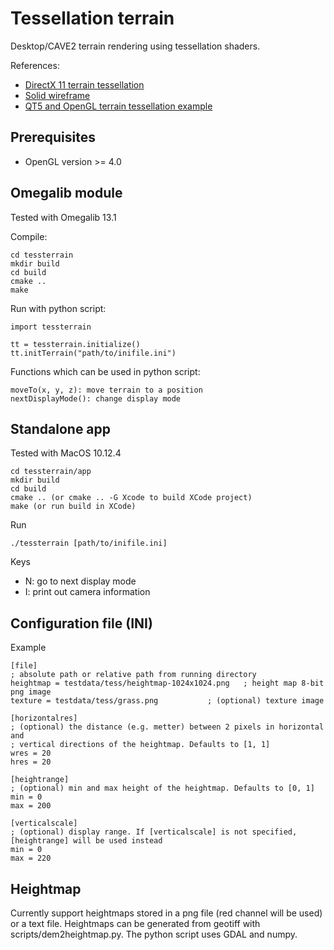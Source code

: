 # Tessellation terrain

Desktop/CAVE2 terrain rendering using tessellation shaders.

References:
- [DirectX 11 terrain tessellation](https://developer.nvidia.com/sites/default/files/akamai/gamedev/files/sdk/11/TerrainTessellation_WhitePaper.pdf)
- [Solid wireframe](http://developer.download.nvidia.com/SDK/10.5/direct3d/Source/SolidWireframe/Doc/SolidWireframe.pdf)
- [QT5 and OpenGL terrain tessellation example](http://www.kdab.com/opengl-in-qt-5-1-part-5/)

## Prerequisites

- OpenGL version >= 4.0


## Omegalib module

Tested with Omegalib 13.1

Compile:
```
cd tessterrain
mkdir build
cd build
cmake ..
make
```

Run with python script:
```
import tessterrain

tt = tessterrain.initialize()
tt.initTerrain("path/to/inifile.ini")
```

Functions which can be used in python script:
```
moveTo(x, y, z): move terrain to a position
nextDisplayMode(): change display mode
```

## Standalone app

Tested with MacOS 10.12.4

```
cd tessterrain/app
mkdir build
cd build
cmake .. (or cmake .. -G Xcode to build XCode project)
make (or run build in XCode)
```

Run
```
./tessterrain [path/to/inifile.ini]
```

Keys

- N: go to next display mode
- I: print out camera information

## Configuration file (INI)

Example

```
[file]
; absolute path or relative path from running directory
heightmap = testdata/tess/heightmap-1024x1024.png	; height map 8-bit png image
texture = testdata/tess/grass.png			; (optional) texture image

[horizontalres]
; (optional) the distance (e.g. metter) between 2 pixels in horizontal and 
; vertical directions of the heightmap. Defaults to [1, 1]
wres = 20
hres = 20

[heightrange]
; (optional) min and max height of the heightmap. Defaults to [0, 1]
min = 0
max = 200

[verticalscale]
; (optional) display range. If [verticalscale] is not specified, [heightrange] will be used instead
min = 0
max = 220
```

## Heightmap

Currently support heightmaps stored in a png file (red channel will be used) or a text file.
Heightmaps can be generated from geotiff with scripts/dem2heightmap.py. The python script uses GDAL and numpy.
